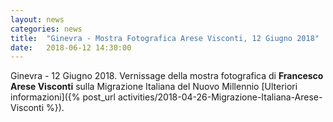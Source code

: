 ```yaml
---
layout: news
categories: news
title:  "Ginevra - Mostra Fotografica Arese Visconti, 12 Giugno 2018"
date:   2018-06-12 14:30:00
---
```


Ginevra - 12 Giugno 2018. Vernissage della mostra fotografica di **Francesco Arese Visconti** sulla Migrazione Italiana del Nuovo Millennio [Ulteriori informazioni]({% post_url activities/2018-04-26-Migrazione-Italiana-Arese-Visconti %}).
